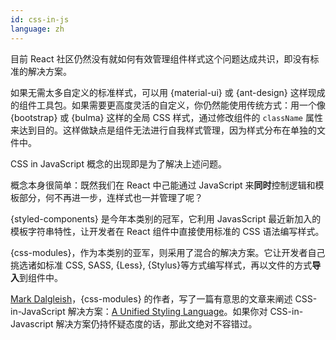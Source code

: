 ```yaml
---
id: css-in-js  
language: zh
---
```


目前 React 社区仍然没有就如何有效管理组件样式这个问题达成共识，即没有标准的解决方案。

如果无需太多自定义的标准样式，可以用 {material-ui} 或 {ant-design} 这样现成的组件工具包。如果需要更高度灵活的自定义，你仍然能使用传统方式：用一个像 {bootstrap} 或 {bulma} 这样的全局 CSS 样式，通过修改组件的 `className` 属性来达到目的。这样做缺点是组件无法进行自我样式管理，因为样式分布在单独的文件中。

CSS in JavaScript 概念的出现即是为了解决上述问题。

概念本身很简单：既然我们在 React 中己能通过 JavaScript 来**同时**控制逻辑和模板部分，何不再进一步，连样式也一并管理了呢？

{styled-components} 是今年本类别的冠军，它利用 JavasScript 最近新加入的模板字符串特性，让开发者在 React 组件中直接使用标准的 CSS 语法编写样式。

{css-modules}，作为本类别的亚军，则采用了混合的解决方案。它让开发者自己挑选诸如标准 CSS, SASS, {Less}, {Stylus}等方式编写样式，再以文件的方式**导入**到组件中。

[Mark Dalgleish](http://markdalgleish.com/)，{css-modules} 的作者，写了一篇有意思的文章来阐述 CSS-in-JavaScript 解决方案：[A Unified Styling Language](https://medium.com/seek-blog/a-unified-styling-language-d0c208de2660)。如果你对 CSS-in-Javascript 解决方案仍持怀疑态度的话，那此文绝对不容错过。

